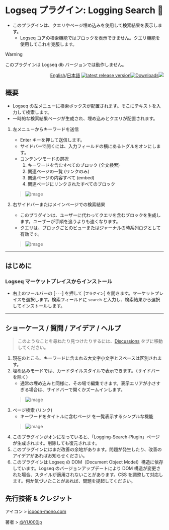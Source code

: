 # Logseq プラグイン: Logging Search 🔎

- このプラグインは、クエリやページ埋め込みを使用して検索結果を表示します。
  - Logseq コアの検索機能ではブロックを表示できません。クエリ機能を使用してこれを克服します。

> [!WARNING]
このプラグインは Logseq db バージョンでは動作しません。

<div align="right">

[English](https://github.com/YU000jp/logseq-plugin-logging-search/)/[日本語](https://github.com/YU000jp/logseq-plugin-logging-search/blob/main/readme.ja.md) [![latest release version](https://img.shields.io/github/v/release/YU000jp/logseq-plugin-logging-search)](https://github.com/YU000jp/logseq-plugin-logging-search/releases)[![Downloads](https://img.shields.io/github/downloads/YU000jp/logseq-plugin-logging-search/total.svg)](https://github.com/YU000jp/logseq-plugin-logging-search/releases)<!-- Published 2023 --><a href="https://www.buymeacoffee.com/yu000japan"><img src="https://img.buymeacoffee.com/button-api/?text=Buy me a pizza&emoji=🍕&slug=yu000japan&button_colour=FFDD00&font_colour=000000&font_family=Poppins&outline_colour=000000&coffee_colour=ffffff" /></a>
</div>

## 概要

- Logseq の左メニューに検索ボックスが配置されます。そこにテキストを入力して検索します。
- 一時的な検索結果ページが生成され、埋め込みとクエリが配置されます。

1. 左メニューからキーワードを送信
   - Enter キーを押して送信します。
   - サイドバーで開くには、入力フィールドの横にあるトグルをオンにします。
   - コンテンツモードの選択
     1. キーワードを含むすべてのブロック (全文検索)
     1. 関連ページの一覧 (リンクのみ)
     1. 関連ページの内容すべて (embed)
     1. 関連ページにリンクされたすべてのブロック
   > ![image](https://github.com/user-attachments/assets/ac903fd7-5cd3-4b0a-97fb-df3a43fc0967)

2. 右サイドバーまたはメインページでの検索結果
   - このプラグインは、ユーザーに代わってクエリを含むブロックを生成します。ユーザーが手順を追うよりも速くなります。
   - クエリは、ブロックごとのビューまたはジャーナルの時系列ログとして有効です。
   > ![image](https://github.com/user-attachments/assets/ff2210a6-967f-449f-8f51-d90f3938daa9)

---

## はじめに

### Logseq マーケットプレイスからインストール

- 右上のツールバーの [`---`] を押して [`プラグイン`] を開きます。マーケットプレイスを選択します。検索フィールドに `search` と入力し、検索結果から選択してインストールします。

---

## ショーケース / 質問 / アイデア / ヘルプ

> このようなことを尋ねたり見つけたりするには、[Discussions](https://github.com/YU000jp/logseq-plugin-logging-search/discussions) タブに移動してください。
1. 現在のところ、キーワードに含まれる大文字小文字とスペースは区別されます。
1. 埋め込みモードでは、カードタイルスタイルで表示できます。（サイドバーを除く）
   - 通常の埋め込みと同様に、その場で編集できます。表示エリアが小さすぎる場合は、サイドバーで開くかズームインします。
   > ![image](https://github.com/user-attachments/assets/671fd65c-ed02-4b15-8bbc-c8fa1757b84b)
1. ページ検索 (リンク)
   - キーワードをタイトルに含むページ を一覧表示するシンプルな機能
   > ![image](https://github.com/user-attachments/assets/b404bb28-6db7-4aa5-974d-5329663103a5)
1. このプラグインがオンになっていると、「Logging-Search-Plugin」ページが生成されます。削除しても復元されます。
1. このプラグインにはまだ改善の余地があります。問題が発生したり、改善のアイデアがあればお知らせください。
1. このプラグインは Logseq の DOM（Document Object Model）構造に依存しています。Logseq のバージョンアップデートにより DOM 構造が変更された場合、スタイルが適用されないことがあります。CSS を調整して対応します。何か気づいたことがあれば、問題を提起してください。

## 先行技術 & クレジット

アイコン > [icooon-mono.com](https://icooon-mono.com/11095-%e6%9e%a0%e3%81%a4%e3%81%8d%e3%81%ae%e7%be%bd%e6%a0%b9%e3%83%9a%e3%83%b3%e3%81%ae%e3%82%a2%e3%82%a4%e3%82%b3%e3%83%b3%e7%b4%a0%e6%9d%90/)

著者 > [@YU000jp](https://github.com/YU000jp)
